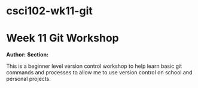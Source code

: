 # csci102-wk11-git
# Week 11 Git Workshop
**Author:** <Piper Arnold>
**Section:** <Section A>

This is a beginner level version control workshop to help learn basic git commands and processes to allow me to use version control on school and personal projects.